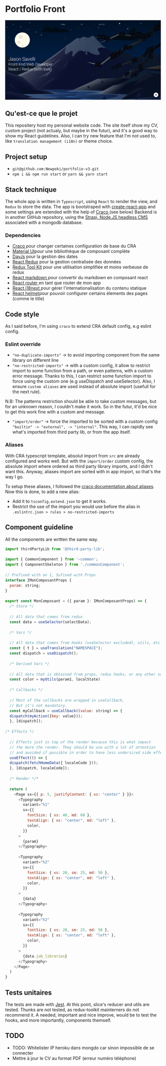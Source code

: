 # **Portfolio Front**

![the-home-screen](./public/documentation/home.png)

## **Qu'est-ce que le projet**

This repositery host my personal website code. The site itself show my CV, custom project (not actualy, but maybe in the futur), and it's a good way to show my React guidelines. Also, I can try new feature that I'm not used to, like `translation management (i18n)` or theme choice.

## **Project setup**

- `git@github.com:Newpoki/portfolio-v3.git`
- `npm i && npm run start` or `yarn && yarn start`

## **Stack technique**

The whole app is written in `Typescript`, using `React` to render the view, and `Redux` to store the data.
The app is bootstraped with <a href="https://github.com/facebook/create-react-app">create-react-app</a> and some settings are extended with the help of <a href="https://github.com/gsoft-inc/craco">Craco </a> (see below)
Backend is in another GitHub repository, using the <a href="https://strapi.io/">Strapi, Node.JS headless CMS</a> associated with a mongodb database.

### **Dependencies**

- <a href="https://github.com/gsoft-inc/craco">Craco </a>pour changer certaines configuration de base du CRA
- <a href="https://material-ui.com/">Material UI</a>pour une bibliothèque de composant complète
- <a href="http://zetcode.com/javascript/dayjs/">DayJs</a> pour la gestion des dates
- <a href="https://redux.js.org/basics/usage-with-react">React Redux</a> pour la gestion centralisée des données
- <a href="https://redux-toolkit.js.org/">Redux Tool Kit</a> pour une utilisation simplifiée et moins verbeuse de redux
- <a href="https://github.com/rexxars/react-markdown">React markdown </a>pour convertir du markdown en composant react
- <a href="https://reacttraining.com/react-router/web/guides/quick-start">React router </a>en tant que router de mon app
- <a href="https://react.i18next.com/t">React i18next </a>pour gérer l'internationalisation du contenu statique
- <a href="https://github.com/nfl/react-helmet">React helmet</a>pour pouvoir configurer certains élements des pages (comme le title)</a>

## **Code style**

As I said before, I'm using `craco` to extend CRA default config, e.g eslint config.

### **Eslint override**

- `"no-duplicate-imports"` &rarr; to avoid importing component from the same library on different line
- `"no-restricted-imports"` &rarr; with a custom config, it allow to restrict import to some function from a path, or even patterns, with a custom error message.
  Thanks to this, I can restrict some function import to force using the custom one (e.g useDispatch and useSelector). Also, I ensure `custom aliases` are used instead of absolute import (usefull for the next rule).

N.B: The patterns restriction should be able to take custom messages, but for an unknown reason, I couldn't make it work. So in the futur, it'd be nice to get this work fine with a custom and message.

- `"import/order"` &rarr; force the imported to be sorted with a custom config `"builtin" -> "external", -> "internal"`. This way, I can rapidly see what's imported from third party lib, or from the app itself.

### **Aliases**

With CRA typescript template, absolut import from `src` are already configured and works well. But with the `import/order` custom config, the absolute import where ordered as third party library imports, and I didn't want this. Anyway, aliases import are sorted with in app import, so that's the way I go.

To setup these aliases, I followed the <a href="https://github.com/risenforces/craco-alias">craco documentation about aliases</a>.
Now this is done, to add a new alias:

- Add it to `tsconfig.extend.json` to get it works.
- Restrict the use of the import you would use before the alias in `.eslintrc.json > rules > no-restricted-imports`

## **Component guideline**

All the components are written the same way.

```javascript
import thirdPartyLib from '@third-party-lib';

import { CommonComponent } from '~common';
import { ComponentSkeleton } from './commonComponent';

// Prefixed with an I, Sufixed with Props
interface IMonComposantProps {
  param: string;
}

export const MonComposant = ({ param }: IMonComposantProps) => {
  /* Store */

  // All data that comes from redux
  const data = useSelector(selectData);

  /* Vars */

  // All data that comes from hooks (useSelector excluded), utils, etc
  const { t } = useTranslation("NAMESPACE");
  const dispatch = useDispatch();

  /* Derived Vars */

  // All data that is obtained from props, redux hooks, or any other sources
  const color = myUtils(param1, localState)

  /* Callbacks */

  // Most of the callbacks are wrapped in useCallback,
  // But it's not mandatory.
  const myCallback = useCallback((value: string) => {
  dispatch(myAction({key: value}));
  }, [dispatch]);

/* Effects */

  // Effects just in top of the render because this is what impact
  // the more the render. They should be use with a lot of attention
  // and avoided if possible in order to have less undersired side effects
  useEffect(() => {
  dispatch(fetchHomeData({ localeCode }));
  }, [dispatch, localeCode]);

  /* Render */*

  return (
    <Page sx={{ p: 5, justifyContent: { xs: "center" } }}>
      <Typography
        variant="h1"
        sx={{
          fontSize: { xs: 40, md: 60 },
          textAlign: { xs: "center", md: "left" },
          color,
        }}
      >
        {param}
      </Typography>

      <Typography
        variant="h2"
        sx={{
          fontSize: { xs: 20, sm: 25, md: 50 },
          textAlign: { xs: "center", md: "left" },
          color,
        }}
      >
        {data}
      </Typography>

      <Typography
        variant="h2"
        sx={{
          fontSize: { xs: 20, sm: 25, md: 50 },
          textAlign: { xs: "center", md: "left" },
          color,
        }}
      >
        {data.job_libraries}
      </Typography>
    </Page>
  )
}
```

## **Tests unitaires**

The tests are made with <a href="https://jestjs.io/fr/">Jest</a>.
At this point, slice's reducer and utils are tested. Thunks are not tested, as redux-toolkit mainterners do not recommend it.
A needed, important and nice improve, would be to test the hooks, and more importantly, components themself.

## **TODO**

- TODO: Whitelister IP heroku dans mongdo car sinon impossible de se connecter
- Mettre à jour le CV au format PDF (erreur numéro téléphone)
